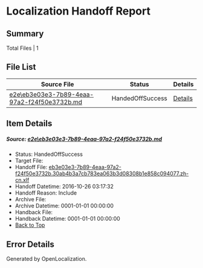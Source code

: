 # <a name='report-top'></a> Localization Handoff Report

## Summary
 Total Files | 1

## File List
 Source File | Status | Details 
 ----------- | ------ | ------- 
 [e2e\eb3e03e3-7b89-4eaa-97a2-f24f50e3732b.md](https://github.com/OpenLocalizationTestOrg/ol-test0/blob/1b9031e55f07d5e8dc5cdafdfdef674f3ac7bd38/e2e/eb3e03e3-7b89-4eaa-97a2-f24f50e3732b.md) | HandedOffSuccess | [Details](#e055935e775312f389037a926d193506e571a1d11)

## Item Details
##### <a name='e055935e775312f389037a926d193506e571a1d11'></a> Source: [e2e\eb3e03e3-7b89-4eaa-97a2-f24f50e3732b.md](https://github.com/OpenLocalizationTestOrg/ol-test0/blob/1b9031e55f07d5e8dc5cdafdfdef674f3ac7bd38/e2e/eb3e03e3-7b89-4eaa-97a2-f24f50e3732b.md)
* Status: HandedOffSuccess
* Target File: 
* Handoff File: [eb3e03e3-7b89-4eaa-97a2-f24f50e3732b.30ab4b3a7cb783ea063b3d08308b1e858c094077.zh-cn.xlf](https://github.com/OpenLocalizationTestOrg/ol-test0-handoff/blob/8d45aab4956c0b6a0f93da722108d4b19050d10d/ol-handoff/OpenLocalizationTestOrg/ol-test0-zhcn/shujia/ht/eb3e03e3-7b89-4eaa-97a2-f24f50e3732b.30ab4b3a7cb783ea063b3d08308b1e858c094077.zh-cn.xlf)
* Handoff Datetime: 2016-10-26 03:17:32
* Handoff Reason: Include
* Archive File: 
* Archive Datetime: 0001-01-01 00:00:00
* Handback File: 
* Handback Datetime: 0001-01-01 00:00:00
* [Back to Top](#report-top)


## Error Details

Generated by OpenLocalization.
